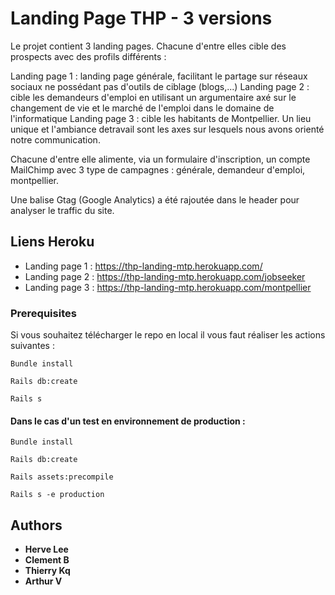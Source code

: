 # Landing Page THP - 3 versions

Le projet contient 3 landing pages. Chacune d'entre elles cible des prospects avec des profils différents :

Landing page 1 : landing page générale, facilitant le partage sur réseaux sociaux ne possédant pas d'outils de ciblage (blogs,...)
Landing page 2 : cible les demandeurs d'emploi en utilisant un argumentaire axé sur le changement de vie et le marché de l'emploi dans le domaine de l'informatique
Landing page 3 : cible les habitants de Montpellier. Un lieu unique et l'ambiance detravail sont les axes sur lesquels nous avons orienté notre communication.

Chacune d'entre elle alimente, via un formulaire d'inscription, un compte MailChimp avec 3 type de campagnes : générale, demandeur d'emploi, montpellier.

Une balise Gtag (Google Analytics) a été rajoutée dans le header pour analyser le traffic du site.

## Liens Heroku

* Landing page 1 : https://thp-landing-mtp.herokuapp.com/
* Landing page 2 : https://thp-landing-mtp.herokuapp.com/jobseeker
* Landing page 3 : https://thp-landing-mtp.herokuapp.com/montpellier

### Prerequisites

Si vous souhaitez télécharger le repo en local il vous faut réaliser les actions suivantes :

```
Bundle install
```
```
Rails db:create
```
```
Rails s
```
#### Dans le cas d'un test en environnement de production :

```
Bundle install
```
```
Rails db:create
```
```
Rails assets:precompile
```
```
Rails s -e production
```

## Authors

* **Herve Lee**
* **Clement B**
* **Thierry Kq**
* **Arthur V**
